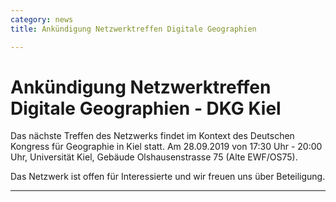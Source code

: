 ```yaml
---
category: news
title: Ankündigung Netzwerktreffen Digitale Geographien

---
```



# Ankündigung Netzwerktreffen Digitale Geographien - DKG Kiel

Das nächste Treffen des Netzwerks findet im Kontext des Deutschen Kongress für Geographie in Kiel statt. 
Am 28.09.2019 von 17:30 Uhr - 20:00 Uhr, Universität Kiel, Gebäude Olshausenstrasse 75 (Alte EWF/OS75).

Das Netzwerk ist offen für Interessierte und wir freuen uns über Beteiligung.


---